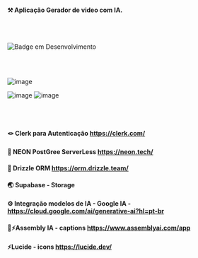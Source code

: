 #### ⚒️ Aplicação Gerador de video com IA. 

<br><br>

![Badge em Desenvolvimento](http://img.shields.io/static/v1?label=STATUS&message=EM%20DESENVOLVIMENTO&color=GREEN&style=for-the-badge)

<br><br>

![image](https://github.com/user-attachments/assets/d0f0ad86-c227-4d6b-9179-f0553744eff9)

![image](https://github.com/user-attachments/assets/365aa50d-78a2-4b53-ad36-7bb093f50a77)
![image](https://github.com/user-attachments/assets/6a91731d-aa3b-4f5d-8d66-34b9c4c922ff)


<br><br>

#### 🪢 Clerk para Autenticação https://clerk.com/ <br>
#### 🔦 NEON PostGree ServerLess https://neon.tech/ <br>
#### 🎡 Drizzle ORM https://orm.drizzle.team/ <br>
#### 🌏 Supabase - Storage<br>
#### ⚙️ Integração modelos de IA - Google IA - https://cloud.google.com/ai/generative-ai?hl=pt-br <br>
#### 🛞⚡Assembly IA - captions https://www.assemblyai.com/app
#### ⚡Lucide - icons https://lucide.dev/

